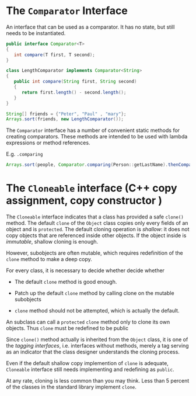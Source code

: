 #  The `Comparator` Interface

An interface that can be used as a comparator. It has no state, but still needs to be instantiated.

```java
public interface Comparator<T> 
{
   int compare(T first, T second);
}

class LengthComparator implements Comparator<String> 
{
   public int compare(String first, String second) 
   {
      return first.length() - second.length();
   }
}

String[] friends = {"Peter", "Paul" , "mary"};
Arrays.sort(friends, new LengthComparator());
```

The `Comparator` interface has a number of convenient static methods for creating comparators. These methods are intended to be used with lambda expressions or method references.

E.g. `.comparing`

```java
Arrays.sort(people, Comparator.comparing(Person::getLastName).thenComparing(Person::getFirstName));
```

# The `Cloneable` interface (C++ copy assignment, copy constructor )

The `Cloneable` interface indicates that a class has provided a safe `clone()` method. The default `clone` of the `Object` class copies only every fields of an object and is `protected`. The default cloning operation is _shallow_: it does not copy objects that are referenced inside other objects. If the object inside is _immutable_, shallow cloning is enough.

However, subobjects are often mutable, which requires redefinition of the `clone` method to make a deep copy.

For every class, it is necessary to decide whether decide whether

- The default `clone` method is good enough.

- Patch up the default `clone` method by calling clone on the mutable subobjects

- `clone` method should not be attempted, which is actually the default.

An subclass can call a `protected` `clone` method only to clone its own objects. Thus `clone` must be redefined to be public 

Since `clone()` method actually is inherited from the `Object` class, it is one of the _tagging interfaces_, i.e. interfaces without methods, merely a tag serving as an indicator that the class designer understands the cloning process.

Even if the default shallow copy implemention of `clone` is adequate, `Cloneable` interface still needs implementing and redefining as `public`.

At any rate, cloning is less common than you may think. Less than 5 percent of the classes in the standard library implement `clone`.
